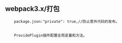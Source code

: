 webpack3.x/打包
-----------------------------------------------
		package.json:"private": true,//防止意外代码的发布。
		
		
		ProvidePlugin插件配置全局变量和方法。

		